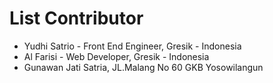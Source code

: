 # List Contributor

- Yudhi Satrio - Front End Engineer, Gresik - Indonesia
- Al Farisi - Web Developer, Gresik - Indonesia
- Gunawan Jati Satria, JL.Malang No 60 GKB Yosowilangun
